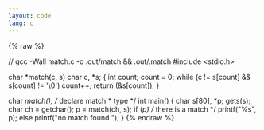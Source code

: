 ```yaml
---
layout: code
lang: c
---
```


{% raw %}

// gcc -Wall match.c -o .out/match && .out/.match
#include <stdio.h>

char *match(c, s)
char c, *s;
{
    int count;
    count = 0;
    while (c != s[count] && s[count] != '\0')
        count++;
    return (&s[count]);
}

char *match(); /* declare match'* type */
int main()
{
    char s[80], *p;
    gets(s);
    char ch = getchar();
    p = match(ch, s);
    if (*p) /* there is a match */
        printf("%s", p);
    else
        printf("no match found ");
}
{% endraw %}
